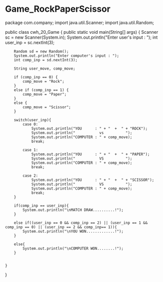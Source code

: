 # Game_RockPaperScissor
package com.company;
import java.util.Scanner;
import java.util.Random;

public class cwh_20_Game {
    public static void main(String[] args) {
        Scanner sc = new Scanner(System.in);
        System.out.println("Enter user's input : ");
        int user_inp = sc.nextInt(3);

        Random sd = new Random();
        System.out.println("Enter computer's input : ");
        int comp_inp = sd.nextInt(3);

        String user_move, comp_move;

        if (comp_inp == 0) {
            comp_move = "Rock";
        }
        else if (comp_inp == 1) {
            comp_move = "Paper";
        }
        else {
            comp_move = "Scissor";
        }

        switch(user_inp){
            case 0:
                System.out.println("YOU      : " + "  +  " + "ROCK");
                System.out.println("           vs          ");
                System.out.println("COMPUTER : " + comp_move);
                break;

            case 1:
                System.out.println("YOU      : " + "  +  " + "PAPER");
                System.out.println("           VS          ");
                System.out.println("COMPUTER : " + comp_move);
                break;

            case 2:
                System.out.println("YOU      : " + "  +  " + "SCISSOR");
                System.out.println("           VS          ");
                System.out.println("COMPUTER : " + comp_move);
                break;
        }

        if(comp_inp == user_inp){
            System.out.println("\nMATCH DRAW..........!");
        }

        else if((user_inp == 0 && comp_inp == 2) || (user_inp == 1 && comp_inp == 0) || (user_inp == 2 && comp_inp== 1)){
            System.out.println("\nYOU WON.............!");
        }

        else{
            System.out.println("\nCOMPUTER WON........!");
        }


    }
}

